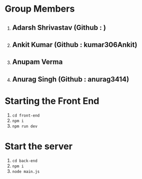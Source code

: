 # Group Members

1. ## Adarsh Shrivastav (Github : )
2. ## Ankit Kumar (Github : kumar306Ankit)
3. ## Anupam Verma
4. ## Anurag Singh (Github : anurag3414)

# Starting the Front End
1. ```cd front-end```
2. ```npm i```
3. ```npm run dev```

# Start the server
1. ```cd back-end```
2. ```npm i```
3. ```node main.js```
